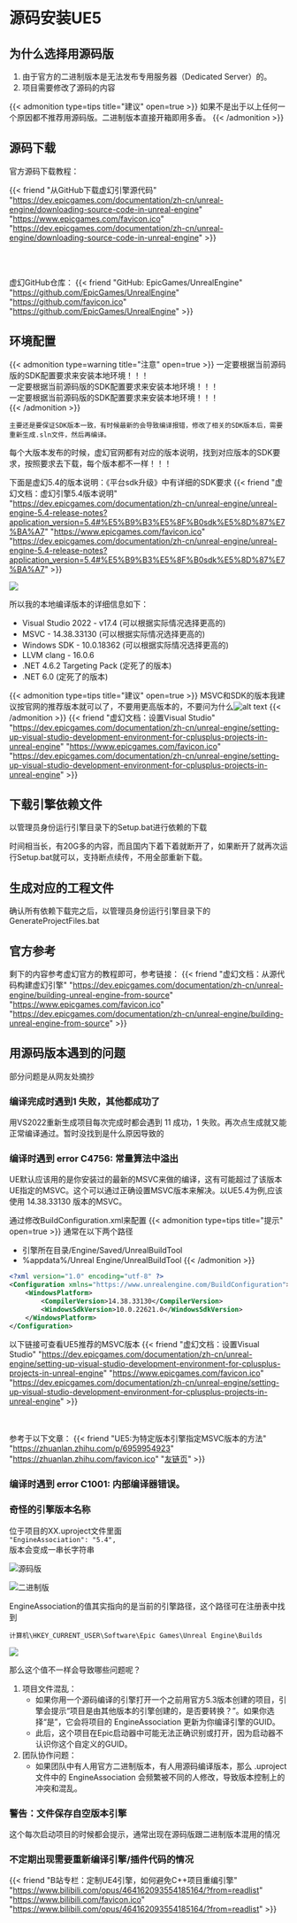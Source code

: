 # 源码安装UE5



<!--more-->

## 为什么选择用源码版
1. 由于官方的二进制版本是无法发布专用服务器（Dedicated Server）的。
1. 项目需要修改了源码的内容

{{< admonition type=tips title="建议" open=true >}}
如果不是出于以上任何一个原因都不推荐用源码版。二进制版本直接开箱即用多香。
{{< /admonition >}}
<br>

## 源码下载
官方源码下载教程：


{{< friend "从GitHub下载虚幻引擎源代码" "https://dev.epicgames.com/documentation/zh-cn/unreal-engine/downloading-source-code-in-unreal-engine" "https://www.epicgames.com/favicon.ico" "https://dev.epicgames.com/documentation/zh-cn/unreal-engine/downloading-source-code-in-unreal-engine" >}}

<br><br>

虚幻GitHub仓库：
{{< friend "GitHub: EpicGames/UnrealEngine" "https://github.com/EpicGames/UnrealEngine" "https://github.com/favicon.ico" "https://github.com/EpicGames/UnrealEngine" >}}



## 环境配置


{{< admonition type=warning title="注意" open=true >}}
一定要根据当前源码版的SDK配置要求来安装本地环境！！！  
一定要根据当前源码版的SDK配置要求来安装本地环境！！！  
一定要根据当前源码版的SDK配置要求来安装本地环境！！！  
{{< /admonition >}}

`主要还是要保证SDK版本一致，有时候最新的会导致编译报错，修改了相关的SDK版本后，需要重新生成.sln文件，然后再编译。`

每个大版本发布的时候，虚幻官网都有对应的版本说明，找到对应版本的SDK要求，按照要求去下载，每个版本都不一样！！！

下面是虚幻5.4的版本说明：《平台sdk升级》中有详细的SDK要求
{{< friend "虚幻文档：虚幻引擎5.4版本说明" "https://dev.epicgames.com/documentation/zh-cn/unreal-engine/unreal-engine-5.4-release-notes?application_version=5.4#%E5%B9%B3%E5%8F%B0sdk%E5%8D%87%E7%BA%A7" "https://www.epicgames.com/favicon.ico" "https://dev.epicgames.com/documentation/zh-cn/unreal-engine/unreal-engine-5.4-release-notes?application_version=5.4#%E5%B9%B3%E5%8F%B0sdk%E5%8D%87%E7%BA%A7" >}}

![](/images/源码安装UE5/1.png)

所以我的本地编译版本的详细信息如下：
* Visual Studio 2022 - v17.4 (可以根据实际情况选择更高的)
* MSVC - 14.38.33130 (可以根据实际情况选择更高的)
* Windows SDK - 10.0.18362 (可以根据实际情况选择更高的)
* LLVM clang - 16.0.6
* .NET 4.6.2 Targeting Pack (定死了的版本)
* .NET 6.0 (定死了的版本)

{{< admonition type=tips title="建议" open=true >}}
MSVC和SDK的版本我建议按官网的推荐版本就可以了，不要用更高版本的，不要问为什么![alt text](007A3AD5.png)
{{< /admonition >}}
{{< friend "虚幻文档：设置Visual Studio" "https://dev.epicgames.com/documentation/zh-cn/unreal-engine/setting-up-visual-studio-development-environment-for-cplusplus-projects-in-unreal-engine" "https://www.epicgames.com/favicon.ico" "https://dev.epicgames.com/documentation/zh-cn/unreal-engine/setting-up-visual-studio-development-environment-for-cplusplus-projects-in-unreal-engine" >}}


## 下载引擎依赖文件

以管理员身份运行引擎目录下的Setup.bat进行依赖的下载

时间相当长，有20G多的内容，而且国内下着下着就断开了，如果断开了就再次运行Setup.bat就可以，支持断点续传，不用全部重新下载。

## 生成对应的工程文件

确认所有依赖下载完之后，以管理员身份运行引擎目录下的GenerateProjectFiles.bat

## 官方参考
剩下的内容参考虚幻官方的教程即可，参考链接：
{{< friend "虚幻文档：从源代码构建虚幻引擎" "https://dev.epicgames.com/documentation/zh-cn/unreal-engine/building-unreal-engine-from-source" "https://www.epicgames.com/favicon.ico" "https://dev.epicgames.com/documentation/zh-cn/unreal-engine/building-unreal-engine-from-source" >}}


## 用源码版本遇到的问题

部分问题是从网友处摘抄

### 编译完成时遇到1 失败，其他都成功了
用VS2022重新生成项目每次完成时都会遇到 11 成功，1 失败。再次点生成就又能正常编译通过。暂时没找到是什么原因导致的

### 编译时遇到 error C4756: 常量算法中溢出
UE默认应该用的是你安装过的最新的MSVC来做的编译，这有可能超过了该版本UE指定的MSVC。这个可以通过正确设置MSVC版本来解决。以UE5.4为例,应该使用 14.38.33130 版本的MSVC。

通过修改BuildConfiguration.xml来配置
{{< admonition type=tips title="提示" open=true >}}
通常在以下两个路径
* 引擎所在目录/Engine/Saved/UnrealBuildTool
* %appdata%/Unreal Engine/UnrealBuildTool
{{< /admonition >}}

``` BuildConfiguration.xml
<?xml version="1.0" encoding="utf-8" ?>
<Configuration xmlns="https://www.unrealengine.com/BuildConfiguration">
	<WindowsPlatform>
		<CompilerVersion>14.38.33130</CompilerVersion>
		<WindowsSdkVersion>10.0.22621.0</WindowsSdkVersion>
	</WindowsPlatform>
</Configuration>
```

以下链接可查看UE5推荐的MSVC版本
{{< friend "虚幻文档：设置Visual Studio" "https://dev.epicgames.com/documentation/zh-cn/unreal-engine/setting-up-visual-studio-development-environment-for-cplusplus-projects-in-unreal-engine" "https://www.epicgames.com/favicon.ico" "https://dev.epicgames.com/documentation/zh-cn/unreal-engine/setting-up-visual-studio-development-environment-for-cplusplus-projects-in-unreal-engine" >}}

<br><br>
参考于以下文章：
{{< friend "UE5:为特定版本引擎指定MSVC版本的方法" "https://zhuanlan.zhihu.com/p/6959954923" "https://zhuanlan.zhihu.com/favicon.ico" "[友链页](https://zhuanlan.zhihu.com/p/6959954923)" >}}

### 编译时遇到 error C1001: 内部编译器错误。

### 奇怪的引擎版本名称
位于项目的XX.uproject文件里面  
`"EngineAssociation": "5.4",`  
版本会变成一串长字符串  

![](/images/源码安装UE5/2.png "源码版")

![](/images/源码安装UE5/3.png "二进制版")

EngineAssociation的值其实指向的是当前的引擎路径，这个路径可在注册表中找到

    计算机\HKEY_CURRENT_USER\Software\Epic Games\Unreal Engine\Builds

![](/images/源码安装UE5/4.png)

那么这个值不一样会导致哪些问题呢？
1. 项目文件混乱：
   * 如果你用一个源码编译的引擎打开一个之前用官方5.3版本创建的项目，引擎会提示“项目是由其他版本的引擎创建的，是否要转换？”。如果你选择“是”，它会将项目的 EngineAssociation 更新为你编译引擎的GUID。
   * 此后，这个项目在Epic启动器中可能无法正确识别或打开，因为启动器不认识你这个自定义的GUID。
2. 团队协作问题：
   * 如果团队中有人用官方二进制版本，有人用源码编译版本，那么 .uproject 文件中的 EngineAssociation 会频繁被不同的人修改，导致版本控制上的冲突和混乱。

### 警告：文件保存自空版本引擎
这个每次启动项目的时候都会提示，通常出现在源码版跟二进制版本混用的情况

### 不定期出现需要重新编译引擎/插件代码的情况
{{< friend "B站专栏：定制UE4引擎，如何避免C++项目重编引擎" "https://www.bilibili.com/opus/464162093554185164/?from=readlist" "https://www.bilibili.com/favicon.ico" "https://www.bilibili.com/opus/464162093554185164/?from=readlist" >}}

